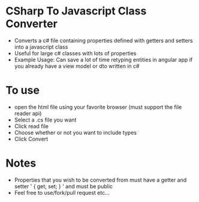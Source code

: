 # CSharp To Javascript Class Converter
- Converts a c# file containing properties defined with getters and setters into a javascript class
- Useful for large c# classes with lots of properties
- Example Usage: Can save a lot of time retyping entities in angular app if you already have a view model or dto written in c#

# To use
- open the html file using your favorite browser (must support the file reader api)
- Select a .cs file you want 
- Click read file
- Choose whether or not you want to include types
- Click Convert

# Notes
- Properties that you wish to be converted from must have a getter and setter ' { get; set; } ' and must be public 
- Feel free to use/fork/pull request etc...
